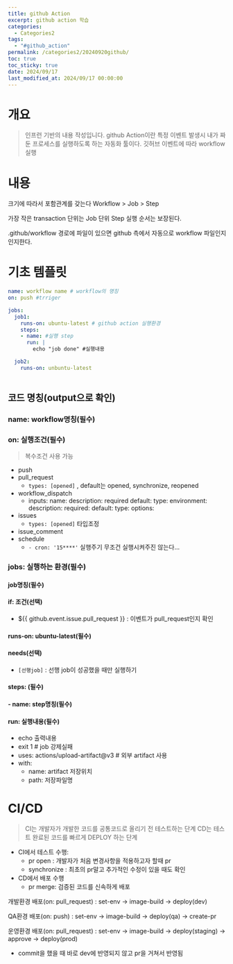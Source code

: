 ```yaml
---
title: github Action
excerpt: github action 학습
categories:
  - Categories2
tags:
  - "#github_action"
permalink: /categories2/20240920github/
toc: true
toc_sticky: true
date: 2024/09/17
last_modified_at: 2024/09/17 00:00:00
---
```

# 개요
> 인프런 기반의 내용 작성입니다.
> github Action이란 특정 이벤트 발생시 내가 짜둔 프로세스를 실행하도록 하는 자동화 툴이다.
> 깃허브 이벤트에 따라 workflow 실행

# 내용
크기에 따라서 포함관계를 갖는다
Workflow > Job > Step

가장 작은 transaction 단위는 Job 단위 Step 실행 순서는 보장된다.

.github/workflow 경로에 파일이 있으면 github 측에서 자동으로 workflow 파일인지 인지한다.


# 기초 템플릿
```yaml
name: workflow name # workflow의 명칭
on: push #trriger 

jobs:
  job1:
    runs-on: ubuntu-latest # github action 실행환경
    steps:
    - name: #실행 step
      run: |
        echo "job done" #실행내용

  job2:
    runs-on: unbuntu-latest
    

```


## 코드 명칭(output으로 확인)


### name: workflow명칭(필수) 
### on: 실행조건(필수)
> 복수조건 사용 가능
- push
- pull_request
  - `types: [opened]` , default는 opened, synchronize, reopened
- workflow_dispatch
  - inputs:
    name:
      description:
      required
      default:
      type:
        environment:
      description:
      required:
      default:
      type:
      options:
- issues
  - `types: [opened]` 타입조정
- issue_comment
- schedule
  - `- cron: '15****'` 실행주기 무조건 실행시켜주진 않는다...
### jobs: 실행하는 환경(필수) 
#### job명칭(필수) 
#### if: 조건(선택)
- ${{ github.event.issue.pull_request }} : 이벤트가 pull_request인지 확인
#### runs-on: ubuntu-latest(필수)
#### needs(선택)
- `[선행job]` : 선행 job이 성공했을 때만 실행하기
#### steps: (필수)
#### - name: step명칭(필수)
####    run: 실행내용(필수)
- echo 출력내용
- exit 1 # job 강제실패
- uses: actions/upload-artifact@v3 # 외부 artifact 사용
- with:
  - name: artifact 저장위치
  - path:  저장파일명





# CI/CD
> CI는 개발자가 개발한 코드를 공통코드로 올리기 전 테스트하는 단계
> CD는 테스트 완료된 코드를 빠르게 DEPLOY 하는 단계
- CI에서 테스트 수행: 
  - pr open : 개발자가 처음 변경사항을 적용하고자 할때 pr
  - synchronize : 최초의 pr말고 추가적인 수정이 있을 때도 확인
- CD에서 배포 수행
  - pr merge: 검증된 코드를 신속하게 배포


개발환경 배포(on: pull_request)
  : set-env -> image-build -> deploy(dev)

QA환경 배포(on: push)
  : set-env -> image-build -> deploy(qa) -> create-pr

운영환경 배포(on: pull_request)
  : set-env -> image-build -> deploy(staging) -> approve -> deploy(prod)




* commit을 했을 때 바로 dev에 반영되지 않고 pr을 거쳐서 반영됨